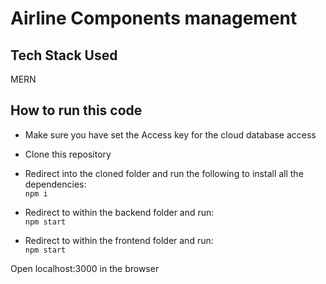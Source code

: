 # Airline Components management

## Tech Stack Used
MERN

## How to run this code
* Make sure you have set the Access key for the cloud database access
* Clone this repository
* Redirect into the cloned folder and run the following to install all the dependencies:\
 `npm i`

* Redirect to within the backend folder and run:\
 `npm start`
 
 * Redirect to within the frontend folder and run:\
 `npm start`

Open localhost:3000 in the browser
